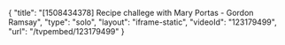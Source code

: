 {
    "title": "[1508434378] Recipe challege with Mary Portas - Gordon Ramsay",
    "type": "solo",
    "layout": "iframe-static",
    "videoId": "123179499",
    "url": "\/tvpembed\/123179499"
}